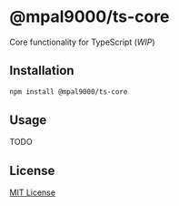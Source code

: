 # @mpal9000/ts-core

Core functionality for TypeScript (_WIP_)

## Installation

```sh
npm install @mpal9000/ts-core
```

## Usage

TODO

## License

[MIT License](./LICENSE)
